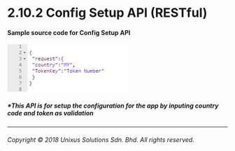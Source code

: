 # 2.10.2 Config Setup API \(RESTful\)



#### Sample source code for Config Setup API

![](/assets/confsetjson.JPG)



##### \*This API is for setup the configuration for the app by inputing country code and token as validation
---

###### Copyright © 2018 Unixus Solutions Sdn. Bhd. All rights reserved.





